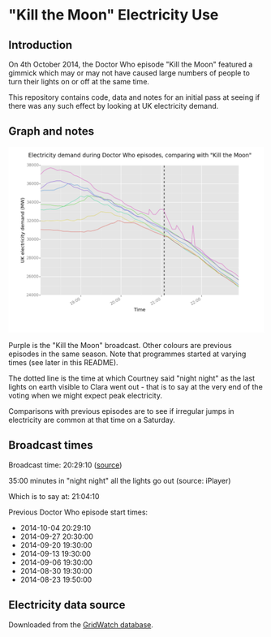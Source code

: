 "Kill the Moon" Electricity Use
===============================

Introduction
------------

On 4th October 2014, the Doctor Who episode "Kill the Moon" featured a gimmick
which may or may not have caused large numbers of people to turn their lights
on or off at the same time.

This repository contains code, data and notes for an initial pass at
seeing if there was any such effect by looking at UK electricity demand.


Graph and notes
---------------

![Kill the Moon electricity graph](https://raw.githubusercontent.com/frabcus/kill-the-moon/master/out.png)

Purple is the "Kill the Moon" broadcast. Other colours are previous episodes in
the same season. Note that programmes started at varying times (see later in
this README).

The dotted line is the time at which Courtney said "night night" as the last
lights on earth visible to Clara went out - that is to say at the very end of
the voting when we might expect peak electricity.

Comparisons with previous episodes are to see if irregular jumps in electricity
are common at that time on a Saturday.


Broadcast times
---------------

Broadcast time: 20:29:10 ([source](http://twidw.doctorwhonews.net/listing.php?bdid=52388))

35:00 minutes in "night night" all the lights go out (source: iPlayer)

Which is to say at: 21:04:10

Previous Doctor Who episode start times:

* 2014-10-04 20:29:10
* 2014-09-27 20:30:00
* 2014-09-20 19:30:00
* 2014-09-13 19:30:00
* 2014-09-06 19:30:00
* 2014-08-30 19:30:00
* 2014-08-23 19:50:00



Electricity data source
-----------------------

Downloaded from the [GridWatch database](http://www.gridwatch.templar.co.uk/download.php).



